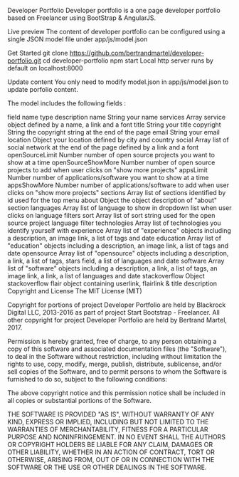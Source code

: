 Developer Portfolio
Developer portfolio is a one page developer portfolio based on Freelancer using BootStrap & AngularJS.

Live preview
The content of developer portfolio can be configured using a single JSON model file under app/js/model.json

Get Started
git clone https://github.com/bertrandmartel/developer-portfolio.git
cd developer-portfolio
npm start
Local http server runs by default on localhost:8000

Update content
You only need to modify model.json in app/js/model.json to update porfolio content.

The model includes the following fields :

field name	type	description
name	String	your name
services	Array	service object defined by a name, a link and a font
title	String	your title
copyright	String	the copyright string at the end of the page
email	String	your email
location	Object	your location defined by city and country
social	Array	list of social network at the end of the page defined by a link and a font
openSourceLimit	Number	number of open source projects you want to show at a time
openSourceShowMore	Number	number of open source projects to add when user clicks on "show more projects"
appsLimit	Number	number of applications/software you want to show at a time
appsShowMore	Number	number of applications/software to add when user clicks on "show more projects"
sections	Array	list of sections identified by id used for the top menu
about	Object	the object description of "about" section
languages	Array	list of language to show in dropdown list when user clicks on language filters
sort	Array	list of sort string used for the open source project language filter
technologies	Array	list of technologies you identify yourself with
experience	Array	list of "experience" objects including a description, an image link, a list of tags and date
education	Array	list of "education" objects including a description, an image link, a list of tags and date
opensource	Array	list of "opensource" objects including a description, a link, a list of tags, stars field, a list of languages and date
software	Array	list of "software" objects including a description, a link, a list of tags, an image link, a link, a list of languages and date
stackoverflow	Object	stackoverflow flair object containing userlink, flairlink & title description
Copyright and License
The MIT License (MIT)

Copyright for portions of project Developer Portfolio are held by Blackrock Digital LLC, 2013-2016 
as part of project Start Bootstrap - Freelancer. 
All other copyright for project Developer Portfolio are held by Bertrand Martel, 2017.

Permission is hereby granted, free of charge, to any person obtaining a copy
of this software and associated documentation files (the "Software"), to deal
in the Software without restriction, including without limitation the rights
to use, copy, modify, merge, publish, distribute, sublicense, and/or sell
copies of the Software, and to permit persons to whom the Software is
furnished to do so, subject to the following conditions:

The above copyright notice and this permission notice shall be included in
all copies or substantial portions of the Software.

THE SOFTWARE IS PROVIDED "AS IS", WITHOUT WARRANTY OF ANY KIND, EXPRESS OR
IMPLIED, INCLUDING BUT NOT LIMITED TO THE WARRANTIES OF MERCHANTABILITY,
FITNESS FOR A PARTICULAR PURPOSE AND NONINFRINGEMENT. IN NO EVENT SHALL THE
AUTHORS OR COPYRIGHT HOLDERS BE LIABLE FOR ANY CLAIM, DAMAGES OR OTHER
LIABILITY, WHETHER IN AN ACTION OF CONTRACT, TORT OR OTHERWISE, ARISING FROM,
OUT OF OR IN CONNECTION WITH THE SOFTWARE OR THE USE OR OTHER DEALINGS IN
THE SOFTWARE.
